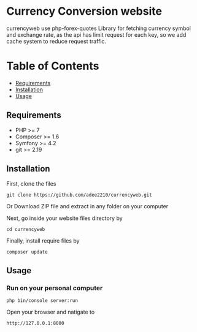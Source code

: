 # Currency Conversion website

currencyweb use php-forex-quotes Library for fetching currency symbol and exchange rate, as the api has limit request for each key, so we add cache system to reduce request traffic.

# Table of Contents

- [Requirements](#requirements)
- [Installation](#installation)
- [Usage](#usage)

## Requirements
* PHP >= 7
* Composer >= 1.6
* Symfony >= 4.2
* git >= 2.19

## Installation
First, clone the files
```
git clone https://github.com/adee2210/currencyweb.git
```
Or Download ZIP file and extract in any folder on your computer

Next, go inside your website files directory by
```
cd currencyweb
```

Finally, install require files by
```
composer update
```

## Usage

### Run on your personal computer
```
php bin/console server:run
```
Open your browser and natigate to

```
http://127.0.0.1:8000
```
